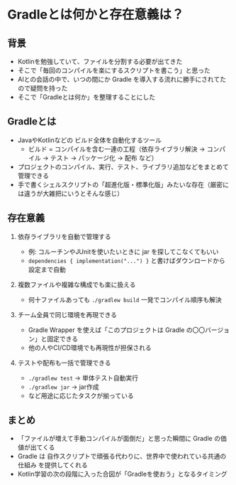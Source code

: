 # Gradleとは何かと存在意義は？

## 背景
- Kotlinを勉強していて、ファイルを分割する必要が出てきた  
- そこで「毎回のコンパイルを楽にするスクリプトを書こう」と思った  
- AIとの会話の中で、いつの間にか Gradle を導入する流れに勝手にされてたので疑問を持った
- そこで「Gradleとは何か」を整理することにした  

## Gradleとは
- JavaやKotlinなどの ビルド全体を自動化するツール
    - ビルド = コンパイルを含む一連の工程（依存ライブラリ解決 → コンパイル → テスト → パッケージ化 → 配布 など）
- プロジェクトのコンパイル、実行、テスト、ライブラリ追加などをまとめて管理できる  
- 手で書くシェルスクリプトの「超進化版・標準化版」みたいな存在（厳密には違うが大雑把にいうとそんな感じ）  

## 存在意義
1. 依存ライブラリを自動で管理する
   - 例: コルーチンやJUnitを使いたいときに jar を探してこなくてもいい  
   - `dependencies { implementation("...") }` と書けばダウンロードから設定まで自動  

2. 複数ファイルや複雑な構成でも楽に扱える  
   - 何十ファイルあっても `./gradlew build` 一発でコンパイル順序も解決  

3. チーム全員で同じ環境を再現できる  
   - Gradle Wrapper を使えば「このプロジェクトは Gradle の〇〇バージョン」と固定できる  
   - 他の人やCI/CD環境でも再現性が担保される  

4. テストや配布も一括で管理できる  
   - `./gradlew test` → 単体テスト自動実行  
   - `./gradlew jar` → jar作成  
   - など用途に応じたタスクが揃っている  

## まとめ
- 「ファイルが増えて手動コンパイルが面倒だ」と思った瞬間に Gradle の価値が出てくる  
- Gradle は 自作スクリプトで頑張る代わりに、世界中で使われている共通の仕組み を提供してくれる  
- Kotlin学習の次の段階に入った合図が「Gradleを使おう」となるタイミング  